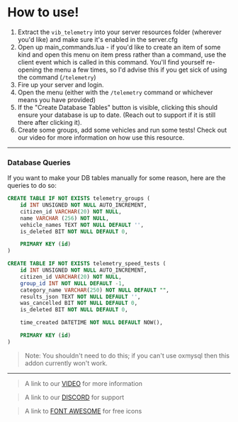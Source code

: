 # How to use!

1. Extract the `vib_telemetry` into your server resources folder (wherever you'd like) and make sure
it's enabled in the server.cfg
2. Open up main_commands.lua - if you'd like to create an item of some kind and open this menu on item press
rather than a command, use the client event which is called in this command. You'll find yourself re-opening
the menu a few times, so I'd advise this if you get sick of using the command (`/telemetry`)
3. Fire up your server and login.
4. Open the menu (either with the `/telemetry` command or whichever means you have provided) 
5. If the "Create Database Tables" button is visible, clicking this should ensure your database is up to date.
(Reach out to support if it is still there after clicking it).
6. Create some groups, add some vehicles and run some tests! Check out our video for more information on how
use this resource.

---

### Database Queries

If you want to make your DB tables manually for some reason, here are the queries to do so:

```sql
CREATE TABLE IF NOT EXISTS telemetry_groups (
    id INT UNSIGNED NOT NULL AUTO_INCREMENT,
    citizen_id VARCHAR(20) NOT NULL,
    name VARCHAR (256) NOT NULL,
    vehicle_names TEXT NOT NULL DEFAULT '',
    is_deleted BIT NOT NULL DEFAULT 0,

    PRIMARY KEY (id)
)
```

```sql
CREATE TABLE IF NOT EXISTS telemetry_speed_tests (
    id INT UNSIGNED NOT NULL AUTO_INCREMENT,
    citizen_id VARCHAR(20) NOT NULL,
    group_id INT NOT NULL DEFAULT -1,
    category_name VARCHAR(250) NOT NULL DEFAULT "",
    results_json TEXT NOT NULL DEFAULT '',
    was_cancelled BIT NOT NULL DEFAULT 0,
    is_deleted BIT NOT NULL DEFAULT 0,

    time_created DATETIME NOT NULL DEFAULT NOW(),

    PRIMARY KEY (id)
)
```

> Note: You shouldn't need to do this; if you can't use oxmysql then this addon currently won't work.

---

> A link to our [VIDEO](https://www.youtube.com/) for more information

> A link to our [DISCORD](https://discord.gg/KfWbcazTz8) for support

> A link to [FONT AWESOME](https://fontawesome.com/search?o=r&m=free) for free icons